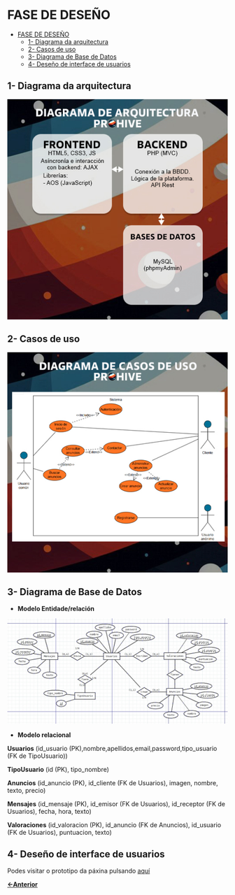 # FASE DE DESEÑO

- [FASE DE DESEÑO](#fase-de-deseño)
  - [1- Diagrama da arquitectura](#1--diagrama-da-arquitectura)
  - [2- Casos de uso](#2--casos-de-uso)
  - [3- Diagrama de Base de Datos](#3--diagrama-de-base-de-datos)
  - [4- Deseño de interface de usuarios](#4--deseño-de-interface-de-usuarios)

## 1- Diagrama da arquitectura

![image](../img/d_arquitectura.jpg)

## 2- Casos de uso

![image](../img/casos_de_uso.jpg)

## 3- Diagrama de Base de Datos

- **Modelo Entidade/relación**

![image](../img/bbdd_esquema.jpg)

- **Modelo relacional**

**Usuarios** (id_usuario (PK),nombre,apellidos,email,password,tipo_usuario (FK de TipoUsuario))

**TipoUsuario** (id (PK), tipo_nombre)

**Anuncios** (id_anuncio (PK), id_cliente (FK de Usuarios), imagen, nombre, texto, precio)

**Mensajes** (id_mensaje (PK), id_emisor (FK de Usuarios), id_receptor (FK de Usuarios), fecha, hora, texto)

**Valoraciones** (id_valoracion (PK), id_anuncio (FK de Anuncios), id_usuario (FK de Usuarios), puntuacion, texto)


## 4- Deseño de interface de usuarios

Podes visitar o prototipo da páxina pulsando [aquí](https://www.figma.com/design/YkZ0R1c2W19m5aeZLIEK6e/ProHive?node-id=0-1&p=f&t=w8pCzs5vOATi2o5e-0)

[**<-Anterior**](../../README.md)
